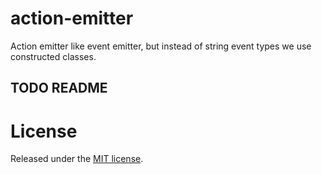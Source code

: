 # action-emitter
Action emitter like event emitter, but instead of string event types we use constructed classes.


## TODO README


# License
Released under the [MIT license](LICENSE).
